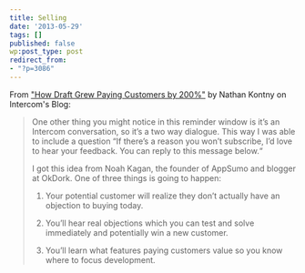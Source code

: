 ```yaml
---
title: Selling
date: '2013-05-29'
tags: []
published: false
wp:post_type: post
redirect_from:
- "?p=3086"
---
```


From ["How Draft Grew Paying Customers by 200%"](http://insideintercom.io/how-draft-grew-paying-customers-by-200/) by Nathan Kontny on Intercom's Blog:


> One other thing you might notice in this reminder window is it’s an Intercom conversation, so it’s a two way dialogue. This way I was able to include a question “If there’s a reason you won’t subscribe, I’d love to hear your feedback. You can reply to this message below.“
>
> I got this idea from Noah Kagan, the founder of AppSumo and blogger at OkDork. One of three things is going to happen:
>
> 1. Your potential customer will realize they don’t actually have an objection to buying today.
>
> 2. You’ll hear real objections which you can test and solve immediately and potentially win a new customer.
>
> 3. You’ll learn what features paying customers value so you know where to focus development.
